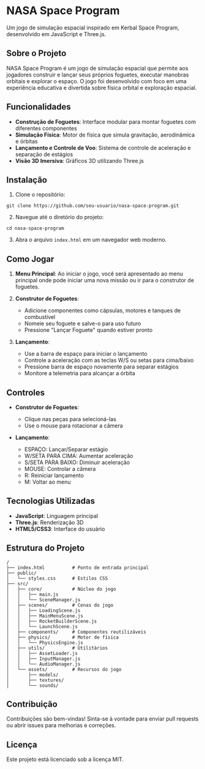 # NASA Space Program

Um jogo de simulação espacial inspirado em Kerbal Space Program, desenvolvido em JavaScript e Three.js.

## Sobre o Projeto

NASA Space Program é um jogo de simulação espacial que permite aos jogadores construir e lançar seus próprios foguetes, executar manobras orbitais e explorar o espaço. O jogo foi desenvolvido com foco em uma experiência educativa e divertida sobre física orbital e exploração espacial.

## Funcionalidades

- **Construção de Foguetes**: Interface modular para montar foguetes com diferentes componentes
- **Simulação Física**: Motor de física que simula gravitação, aerodinâmica e órbitas
- **Lançamento e Controle de Voo**: Sistema de controle de aceleração e separação de estágios
- **Visão 3D Imersiva**: Gráficos 3D utilizando Three.js

## Instalação

1. Clone o repositório:
```
git clone https://github.com/seu-usuario/nasa-space-program.git
```

2. Navegue até o diretório do projeto:
```
cd nasa-space-program
```

3. Abra o arquivo `index.html` em um navegador web moderno.

## Como Jogar

1. **Menu Principal**: Ao iniciar o jogo, você será apresentado ao menu principal onde pode iniciar uma nova missão ou ir para o construtor de foguetes.

2. **Construtor de Foguetes**:
   - Adicione componentes como cápsulas, motores e tanques de combustível
   - Nomeie seu foguete e salve-o para uso futuro
   - Pressione "Lançar Foguete" quando estiver pronto

3. **Lançamento**:
   - Use a barra de espaço para iniciar o lançamento
   - Controle a aceleração com as teclas W/S ou setas para cima/baixo
   - Pressione barra de espaço novamente para separar estágios
   - Monitore a telemetria para alcançar a órbita

## Controles

- **Construtor de Foguetes**:
  - Clique nas peças para selecioná-las
  - Use o mouse para rotacionar a câmera

- **Lançamento**:
  - ESPAÇO: Lançar/Separar estágio
  - W/SETA PARA CIMA: Aumentar aceleração
  - S/SETA PARA BAIXO: Diminuir aceleração
  - MOUSE: Controlar a câmera
  - R: Reiniciar lançamento
  - M: Voltar ao menu

## Tecnologias Utilizadas

- **JavaScript**: Linguagem principal
- **Three.js**: Renderização 3D
- **HTML5/CSS3**: Interface do usuário

## Estrutura do Projeto

```
/
├── index.html          # Ponto de entrada principal
├── public/
│   └── styles.css      # Estilos CSS
├── src/
│   ├── core/           # Núcleo do jogo
│   │   ├── main.js
│   │   └── SceneManager.js
│   ├── scenes/         # Cenas do jogo
│   │   ├── LoadingScene.js
│   │   ├── MainMenuScene.js
│   │   ├── RocketBuilderScene.js
│   │   └── LaunchScene.js
│   ├── components/     # Componentes reutilizáveis
│   ├── physics/        # Motor de física
│   │   └── PhysicsEngine.js
│   ├── utils/          # Utilitários
│   │   ├── AssetLoader.js
│   │   ├── InputManager.js
│   │   └── AudioManager.js
│   └── assets/         # Recursos do jogo
│       ├── models/
│       ├── textures/
│       └── sounds/
```

## Contribuição

Contribuições são bem-vindas! Sinta-se à vontade para enviar pull requests ou abrir issues para melhorias e correções.

## Licença

Este projeto está licenciado sob a licença MIT. 